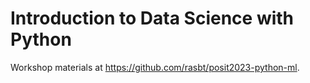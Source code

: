 Introduction to Data Science with Python
================

Workshop materials at https://github.com/rasbt/posit2023-python-ml.
